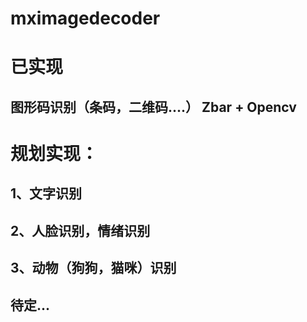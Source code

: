 # mximagedecoder
# 已实现
## 图形码识别（条码，二维码....） Zbar + Opencv

# 规划实现：
## 1、文字识别
## 2、人脸识别，情绪识别
## 3、动物（狗狗，猫咪）识别
## 待定...
